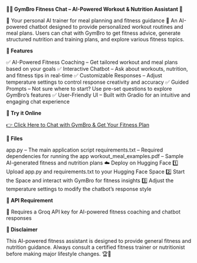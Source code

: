 **🏋️‍♂️ GymBro Fitness Chat – AI-Powered Workout & Nutrition Assistant 💪**

🔹 Your personal AI trainer for meal planning and fitness guidance 🎯
An AI-powered chatbot designed to provide personalized workout routines and meal plans. Users can chat with GymBro to get fitness advice, generate structured nutrition and training plans, and explore various fitness topics.

**🚀 Features**

✅ AI-Powered Fitness Coaching – Get tailored workout and meal plans based on your goals
✅ Interactive Chatbot – Ask about workouts, nutrition, and fitness tips in real-time
✅ Customizable Responses – Adjust temperature settings to control response creativity and accuracy
✅ Guided Prompts – Not sure where to start? Use pre-set questions to explore GymBro’s features
✅ User-Friendly UI – Built with Gradio for an intuitive and engaging chat experience

**🔗 Try it Online**

[👉 Click Here to Chat with GymBro & Get Your Fitness Plan]([https://huggingface.co/spaces/your-space-name](https://huggingface.co/spaces/OmarLKhattab/GymBro_ChatBot))

**📂 Files**

app.py – The main application script
requirements.txt – Required dependencies for running the app
workout_meal_examples.pdf – Sample AI-generated fitness and nutrition plans
☁️ Deploy on Hugging Face
1️⃣ Upload app.py and requirements.txt to your Hugging Face Space
2️⃣ Start the Space and interact with GymBro for fitness insights
3️⃣ Adjust the temperature settings to modify the chatbot’s response style

**🔑 API Requirement**

🚨 Requires a Groq API key for AI-powered fitness coaching and chatbot responses

**📜 Disclaimer**

This AI-powered fitness assistant is designed to provide general fitness and nutrition guidance.
Always consult a certified fitness trainer or nutritionist before making major lifestyle changes. 🏆🥗

